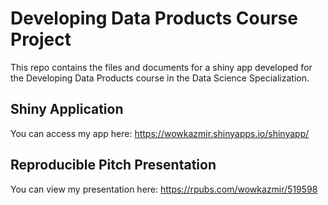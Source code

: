 Developing Data Products Course Project
==================================

This repo contains the files and documents for a shiny app developed for the Developing Data Products course in the Data Science Specialization.

## Shiny Application

You can access my app here: https://wowkazmir.shinyapps.io/shinyapp/

## Reproducible Pitch Presentation

You can view my presentation here: https://rpubs.com/wowkazmir/519598

